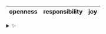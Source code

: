 | openness | responsibility | joy |
| :------: | :------------: | :-: |

<details>
  <summary>✨</summary>
  These words are chosen at random each day. New words will appear here tomorrow morning.
</details>
